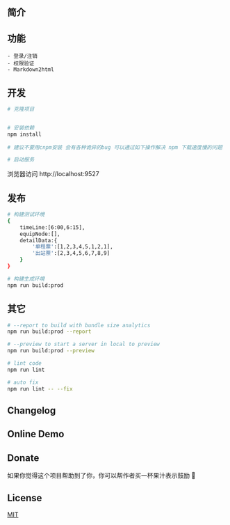 
## 简介

## 功能
```
- 登录/注销
- 权限验证
- Markdown2html
```

## 开发
```bash
# 克隆项目


# 安装依赖
npm install
   
# 建议不要用cnpm安装 会有各种诡异的bug 可以通过如下操作解决 npm 下载速度慢的问题

# 启动服务

```
浏览器访问 http://localhost:9527

## 发布
```bash
# 构建测试环境
{
    timeLine:[6:00,6:15],
    equipNode:[],
    detailData:{
        '单程票':[1,2,3,4,5,1,2,1],
        '出站票':[2,3,4,5,6,7,8,9]
    }
}

# 构建生成环境
npm run build:prod
```

## 其它
```bash
# --report to build with bundle size analytics
npm run build:prod --report

# --preview to start a server in local to preview
npm run build:prod --preview

# lint code
npm run lint

# auto fix
npm run lint -- --fix
```


## Changelog

## Online Demo

## Donate
如果你觉得这个项目帮助到了你，你可以帮作者买一杯果汁表示鼓励 :tropical_drink:

## License

[MIT](https://github.com/PanJiaChen/vue-element-admin/blob/master/LICENSE)
